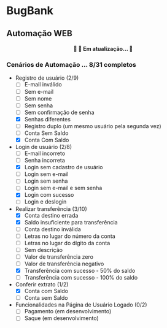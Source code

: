 # BugBank
## Automação WEB

<h4 align="center"> 
	🚧  🚀 Em atualização...  🚧
</h4>

### Cenários de Automação ... 8/31 completos
- Registro de usuário (2/9)
	- [ ] E-mail inválido
	- [ ] Sem e-mail
	- [ ] Sem nome
	- [ ] Sem senha
	- [ ] Sem confirmação de senha
	- [X] Senhas diferentes
	- [ ] Registro duplo (um mesmo usuário pela segunda vez)
	- [ ] Conta Sem Saldo
	- [X] Conta Com Saldo

- Login de usuário (2/8)
	- [ ] E-mail incorreto 
	- [ ] Senha incorreta
	- [X] Login sem cadastro de usuário
	- [ ] Login sem e-mail
	- [ ] Login sem senha
	- [ ] Login sem e-mail e sem senha
	- [X] Login com sucesso
	- [ ] Login e deslogin

- Realizar transferência (3/10)
	- [X] Conta destino errada
	- [X] Saldo insuficiente para transferência
	- [ ] Conta destino inválida
	- [ ] Letras no lugar do número da conta
	- [ ] Letras no lugar do dígito da conta
	- [ ] Sem descrição
	- [ ] Valor de transferência zero
	- [ ] Valor de transferência negativo
	- [X] Transferência com sucesso - 50% do saldo
	- [ ] Transferência com sucesso - 100% do saldo

- Conferir extrato (1/2)
 	- [X] Conta com Saldo
	- [ ] Conta sem Saldo

- Funcionalidades na Página de Usuário Logado (0/2)
	- [ ] Pagamento (em desenvolvimento)
	- [ ] Saque (em desenvolvimento) 
